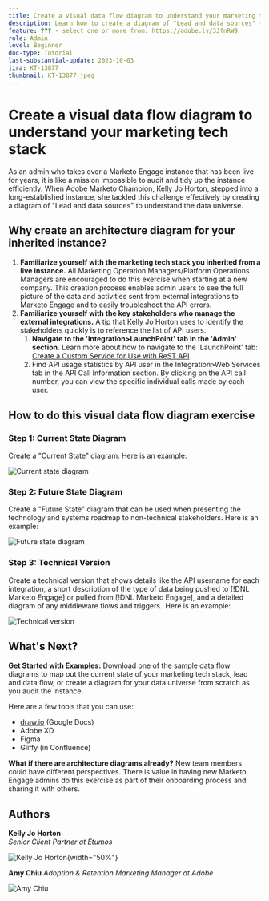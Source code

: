 ```yaml
---
title: Create a visual data flow diagram to understand your marketing tech stack
description: Learn how to create a diagram of "Lead and data sources" to understand the data universe, to audit and tidy up the instance efficiently.  
feature: ??? - select one or more from: https://adobe.ly/3JfnRW9
role: Admin
level: Beginner
doc-type: Tutorial
last-substantial-update: 2023-10-03
jira: KT-13877
thumbnail: KT-13877.jpeg
---
```


# Create a visual data flow diagram to understand your marketing tech stack

As an admin who takes over a Marketo Engage instance that has been live for years, it is like a mission impossible to audit and tidy up the instance efficiently. When Adobe Marketo Champion, Kelly Jo Horton, stepped into a long-established instance, she tackled this challenge effectively by creating a diagram of "Lead and data sources" to understand the data universe.

## Why create an architecture diagram for your inherited instance? 

1. **Familiarize yourself with the marketing tech stack you inherited from a live instance.** All Marketing Operation Managers/Platform Operations Managers are encouraged to do this exercise when starting at a new company. This creation process enables admin users to see the full picture of the data and activities sent from external integrations to Marketo Engage and to easily troubleshoot the API errors. 
2. **Familiarize yourself with the key stakeholders who manage the external integrations.** A tip that Kelly Jo Horton uses to identify the stakeholders quickly is to reference the list of API users. 
   1. **Navigate to the 'Integration>LaunchPoint' tab in the 'Admin' section.** Learn more about how to navigate to the 'LaunchPoint' tab: [Create a Custom Service for Use with ReST API](https://experienceleague.adobe.com/docs/marketo/using/product-docs/administration/additional-integrations/create-a-custom-service-for-use-with-rest-api.html?).
   2. Find API usage statistics by API user in the Integration>Web Services tab in the API Call Information section. By clicking on the API call number, you can view the specific individual calls made by each user. 

##  How to do this visual data flow diagram exercise 

### Step 1: Current State Diagram

Create a "Current State" diagram. Here is an example:

![Current state diagram](_assets/data-flow-diagram/Current%20State%20Lead_Data%20Sources_KellyJo_Horton.png)


### Step 2: Future State Diagram

Create a "Future State" diagram that can be used when presenting the technology and systems roadmap to non-technical stakeholders. Here is an example:  

![Future state diagram](_assets/data-flow-diagram/Future%20State%20Lead_Data%20Sources_KellyJo_Horton.png)

### Step 3: Technical Version

Create a technical version that shows details like the API username for each integration, a short description of the type of data being pushed to [!DNL Marketo Engage] or pulled from [!DNL Marketo Engage], and a detailed diagram of any middleware flows and triggers.  Here is an example:  

![Technical version](_assets/data-flow-diagram/Lead-Sources-Data-Sources_KellyJo_Horton.drawio.png)


## What's Next?

**Get Started with Examples:** Download one of the sample data flow diagrams to map out the current state of your marketing tech stack, lead and data flow, or create a diagram for your data universe from scratch as you audit the instance. 

Here are a few tools that you can use: 
* [draw.io](https://workspace.google.com/marketplace/app/drawio/671128082532) (Google Docs)
* Adobe XD
* Figma
* Gliffy (in Confluence)  

**What if there are architecture diagrams already?** New team members could have different perspectives. There is value in having new Marketo Engage admins do this exercise as part of their onboarding process and sharing it with others. 

## Authors

**Kelly Jo Horton**  
*Senior Client Partner at Etumos*

 ![Kelly Jo Horton](_assets/authors/Customer_Author_Kelly_Jo_Horton.jpg){width="50%"}

**Amy Chiu**
*Adoption & Retention Marketing Manager at Adobe* 

![Amy Chiu](_assets/authors/Adobe_Author_Amy_Chiu.jpg)
